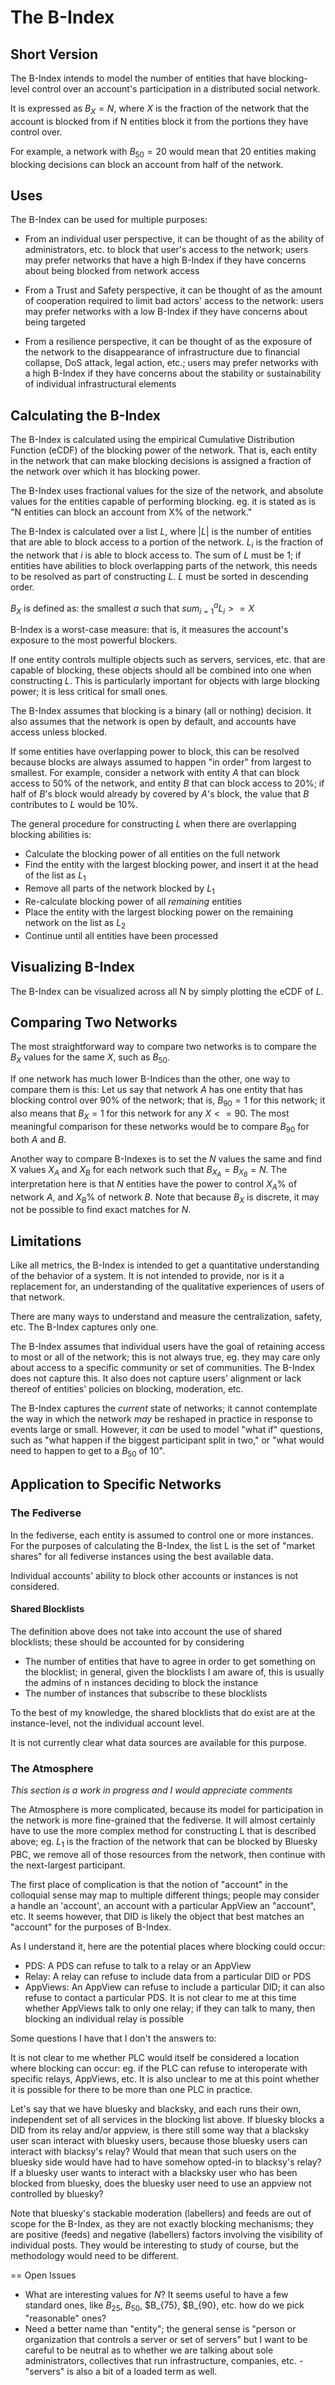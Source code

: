 # The B-Index

## Short Version

The B-Index intends to model the number of entities that have blocking-level
control over an account's participation in a distributed social network.

It is expressed as $B_X = N$, where $X$ is the fraction of the network that the
account is blocked from if N entities block it from the portions they have
control over.

For example, a network with $B_{50} = 20$ would mean that 20 entities making
blocking decisions can block an account from half of the network.

## Uses

The B-Index can be used for multiple purposes:

* From an individual user perspective, it can be thought of as the ability of
    administrators, etc. to block that user's access to the network; users may
    prefer networks that have a high B-Index if they have concerns about being
    blocked from network access

* From a Trust and Safety perspective, it can be thought of as the amount of
    cooperation required to limit bad actors' access to the network: users may
    prefer networks with a low B-Index if they have concerns about being targeted

* From a resilience perspective, it can be thought of as the exposure of the
    network to the disappearance of infrastructure due to financial collapse,
    DoS attack, legal action, etc.; users may prefer networks with a high B-Index
    if they have concerns about the stability or sustainability of individual
    infrastructural elements

## Calculating the B-Index

The B-Index is calculated using the empirical Cumulative Distribution Function
(eCDF) of the blocking power of the network. That is, each entity in the
network that can make blocking decisions is assigned a fraction of the network
over which it has blocking power. 

The B-Index uses fractional values for the size of the network, and absolute
values for the entities capable of performing blocking. eg. it is stated as is
"N entities can block an account from X% of the network."

The B-Index is calculated over a list $L$, where $|L|$ is the number of entities
that are able to block access to a portion of the network. $L_i$ is the fraction
of the network that $i$ is able to block access to. The sum of $L$ must be 1; if
entities have abilities to block overlapping parts of the network, this needs
to be resolved as part of constructing $L$. $L$ must be sorted in descending
order.

$B_X$ is defined as: the smallest $a$ such that $sum_{i=1}^a L_i >= X$

B-Index is a worst-case measure: that is, it measures the account's exposure
to the most powerful blockers.

If one entity controls multiple objects such as servers, services, etc. that
are capable of blocking, these objects should all be combined into one when
constructing $L$. This is particularly important for objects with large blocking
power; it is less critical for small ones.

The B-Index assumes that blocking is a binary (all or nothing) decision. It
also assumes that the network is open by default, and accounts have access
unless blocked.

If some entities have overlapping power to block, this can be resolved because
blocks are always assumed to happen "in order" from largest to smallest. For
example, consider a network with entity $A$ that can block access to 50% of the
network, and entity $B$ that can block access to 20%; if half of $B$'s block would
already by covered by $A$'s block, the value that $B$ contributes to $L$ would be 10%.

The general procedure for constructing $L$ when there are overlapping blocking
abilities is:

 * Calculate the blocking power of all entities on the full network
 * Find the entity with the largest blocking power, and insert it at the
   head of the list as $L_1$
 * Remove all parts of the network blocked by $L_1$
 * Re-calculate blocking power of all *remaining* entities
 * Place the entity with the largest blocking power on the remaining network
   on the list as $L_2$
 * Continue until all entities have been processed

## Visualizing B-Index

The B-Index can be visualized across all N by simply plotting the eCDF of $L$.

## Comparing Two Networks

The most straightforward way to compare two networks is to compare the $B_X$
values for the same $X$, such as $B_{50}$.

If one network has much lower B-Indices than the other, one way to compare
them is this: Let us say that network $A$ has one entity that has blocking control
over 90% of the network; that is, $B_{90} = 1$ for this network; it also means that
$B_X = 1$ for this network for any $X <= 90$. The most meaningful comparison for these
networks would be to compare $B_{90}$ for both $A$ and $B$.

Another way to compare B-Indexes is to set the $N$ values the same and find X values
$X_A$ and $X_B$ for each network such that $B_X_A = B_X_B = N$. The interpretation
here is that $N$ entities have the power to control $X_A$% of network $A$, and $X_B$% of
network $B$. Note that because $B_X$ is discrete, it may not be possible to find exact
matches for $N$.

## Limitations

Like all metrics, the B-Index is intended to get a quantitative understanding
of the behavior of a system. It is not intended to provide, nor is it a
replacement for, an understanding of the qualitative experiences of users
of that network. 

There are many ways to understand and measure the centralization, safety, etc.
The B-Index captures only one.

The B-Index assumes that individual users have the goal of retaining access to
most or all of the network; this is not always true, eg. they may care only
about access to a specific community or set of communities. The B-Index does
not capture this. It also does not capture users' alignment or lack thereof of
entities' policies on blocking, moderation, etc.

The B-Index captures the *current* state of networks; it cannot contemplate
the way in which the network *may* be reshaped in practice in response to
events large or small. However, it *can* be used to model "what if" questions,
such as "what happen if the biggest participant split in two," or "what would
need to happen to get to a $B_{50}$ of 10".

## Application to Specific Networks

### The Fediverse

In the fediverse, each entity is assumed to control one or more instances. For
the purposes of calculating the B-Index, the list L is the set of "market
shares" for all fediverse instances using the best available data. 

Individual accounts' ability to block other accounts or instances is not
considered.

#### Shared Blocklists

The definition above does not take into account the use of shared blocklists;
these should be accounted for by considering

* The number of entities that have to agree in order to get something on the
    blocklist; in general, given the blocklists I am aware of, this is usually
    the admins of n instances deciding to block the instance
* The number of instances that subscribe to these blocklists

To the best of my knowledge, the shared blocklists that do exist are at the
instance-level, not the individual account level.

It is not currently clear what data sources are available for this purpose.

### The Atmosphere

*This section is a work in progress and I would appreciate comments*

The Atmosphere is more complicated, because its model for participation in the
network is more fine-grained that the fediverse. It will almost certainly have
to use the more complex method for constructing L that is described above; eg.
$L_1$ is the fraction of the network that can be blocked by Bluesky PBC, we remove
all of those resources from the network, then continue with the next-largest 
participant.

The first place of complication is that the notion of "account" in the
colloquial sense may map to multiple different things; people may consider a
handle an 'account', an account with a particular AppView an "account", etc.
It seems however, that DID is likely the object that best matches an "account"
for the purposes of B-Index.

As I understand it, here are the potential places where blocking could occur:

* PDS: A PDS can refuse to talk to a relay or an AppView
* Relay: A relay can refuse to include data from a particular DID or PDS
* AppViews: An AppView can refuse to include a particular DID; it can also refuse to contact a particular PDS. It is not clear to me at this time whether AppViews talk to only one relay; if they can talk to many, then blocking an individual relay is possible

Some questions I have that I don't the answers to:

It is not clear to me whether PLC would itself be considered a location where
blocking can occur: eg. if the PLC can refuse to interoperate with specific
relays, AppViews, etc. It is also unclear to me at this point whether it is
possible for there to be more than one PLC in practice.

Let's say that we have bluesky and blacksky, and each runs their own,
independent set of all services in the blocking list above. If bluesky blocks a
DID from its relay and/or appview, is there still some way that a blacksky user
scan interact with bluesky users, because those bluesky users can interact with
blacksy's relay? Would that mean that such users on the bluesky side would have
had to have somehow opted-in to blacksy's relay? If a bluesky user wants to 
interact with a blacksky user who has been blocked from bluesky, does the bluesky
user need to use an appview not controlled by bluesky?

Note that bluesky's stackable moderation (labellers) and feeds are out of scope
for the B-Index, as they are not exactly blocking mechanisms; they are positive
(feeds) and negative (labellers) factors involving the visibility of individual
posts. They would be interesting to study of course, but the methodology would
need to be different.

== Open Issues

* What are interesting values for $N$? It seems useful to have a few standard
  ones, like $B_{25}$, $B_{50}$, $B_{75}, $B_{90}, etc. how do we pick "reasonable" ones?
* Need a better name than "entity"; the general sense is "person or
    organization that controls a server or set of servers" but I want to be 
    careful to be neutral as to whether we are talking about sole administrators,
    collectives that run infrastructure, companies, etc. - "servers" is also a bit
    of a loaded term as well.

